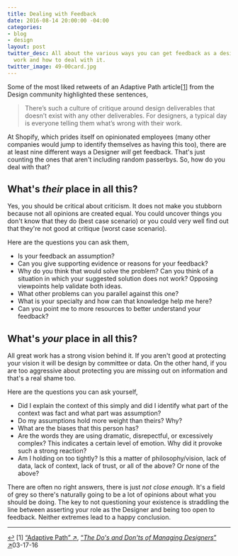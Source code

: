 ```yaml
---
title: Dealing with Feedback
date: 2016-08-14 20:00:00 -04:00
categories:
- blog
- design
layout: post
twitter_desc: All about the various ways you can get feedback as a designer on your
  work and how to deal with it.
twitter_image: 49-00card.jpg
---
```


Some of the most liked retweets of an Adaptive Path article<a id="anchor-1" href="#note-1" class="fieldnotes-anchor">[1]</a> from the Design community highlighted these sentences,

> There’s such a culture of critique around design deliverables that doesn’t exist with any other deliverables. For designers, a typical day is everyone telling them what’s wrong with their work.

At Shopify, which prides itself on opinionated employees (many other companies would jump to identify themselves as having this too), there are at least nine different ways a Designer *will* get feedback. That's just counting the ones that aren't including random passerbys. So, how do you deal with that?

## What's <em>their</em> place in all this?

Yes, you should be critical about criticism. It does not make you stubborn because not all opinions are created equal. You could uncover things you don't know that they do (best case scenario) or you could very well find out that they're not good at critique (worst case scenario).

Here are the questions you can ask them,

* Is your feedback an assumption? 
* Can you give supporting evidence or reasons for your feedback?
* Why do you think that would solve the problem? Can you think of a situation in which your suggested solution does not work? Opposing viewpoints help validate both ideas.
* What other problems can you parallel against this one? 
* What is your specialty and how can that knowledge help me here?
* Can you point me to more resources to better understand your feedback? 

## What's <em>your</em> place in all this?

All great work has a strong vision behind it. If you aren't good at protecting your vision it will be design by committee or data. On the other hand, if you are too aggressive about protecting you are missing out on information and that's a real shame too.

Here are the questions you can ask yourself,

* Did I explain the context of this simply and did I identify what part of the context was fact and what part was assumption? 
* Do my assumptions hold more weight than theirs? Why?
* What are the biases that this person has?
* Are the words they are using dramatic, disrepectful, or excessively complex? This indicates a certain level of emotion. Why did it provoke such a strong reaction?
* Am I holding on too tightly? Is this a matter of philosophy/vision, lack of data, lack of context, lack of trust, or all of the above? Or none of the above?

There are often no right answers, there is just *not close enough*. It's a field of grey so there's naturally going to be a lot of opinions about what you should be doing. The key to not questioning your existence is straddling the line between asserting your role as the Designer and being too open to feedback. Neither extremes lead to a happy conclusion.

<hr class="small">

<div class="fieldnotes">
    <p id="note-1"><a href="#anchor-1" class="footnote-back">&#8617;&#xFE0E;</a> <span class="footnote">[1]</span> <a href="https://twitter.com/AdaptivePath" class="external" target="_blank">&#8220;<span class="external-body">Adaptive Path</span>&#8221; <span class="external-box"><span class="external-box__arrow">↗&#xFE0E;</span></span></a>, <a href="https://medium.com/@adaptivepath/the-do-s-and-don-ts-of-managing-designers-90736ac7608b#.yu7vb4t3f" class="external" target="_blank">&#8220;<span class="external-body"><em>The Do's and Don'ts of Managing Designers</em></span>&#8221; <span class="external-box"><span class="external-box__arrow">↗&#xFE0E;</span></span></a>03-17-16</p>
</div>